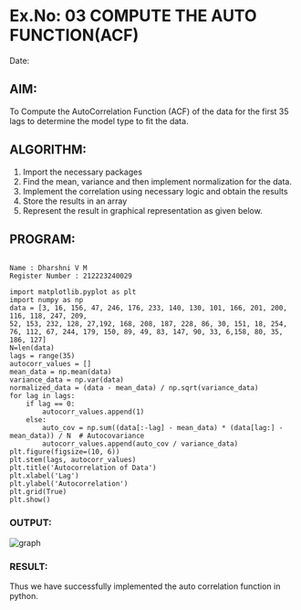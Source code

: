 # Ex.No: 03   COMPUTE THE AUTO FUNCTION(ACF)
Date: 

## AIM:
To Compute the AutoCorrelation Function (ACF) of the data for the first 35 lags to determine the model
type to fit the data.

## ALGORITHM:
1. Import the necessary packages
2. Find the mean, variance and then implement normalization for the data.
3. Implement the correlation using necessary logic and obtain the results
4. Store the results in an array
5. Represent the result in graphical representation as given below.

## PROGRAM:
```

Name : Dharshni V M
Register Number : 212223240029

import matplotlib.pyplot as plt
import numpy as np
data = [3, 16, 156, 47, 246, 176, 233, 140, 130, 101, 166, 201, 200, 116, 118, 247, 209,
52, 153, 232, 128, 27,192, 168, 208, 187, 228, 86, 30, 151, 18, 254, 76, 112, 67, 244, 179, 150, 89, 49, 83, 147, 90, 33, 6,158, 80, 35, 186, 127]
N=len(data)
lags = range(35)
autocorr_values = []
mean_data = np.mean(data)
variance_data = np.var(data)
normalized_data = (data - mean_data) / np.sqrt(variance_data)
for lag in lags:
    if lag == 0:
        autocorr_values.append(1)
    else:
        auto_cov = np.sum((data[:-lag] - mean_data) * (data[lag:] - mean_data)) / N  # Autocovariance
        autocorr_values.append(auto_cov / variance_data)
plt.figure(figsize=(10, 6))
plt.stem(lags, autocorr_values)
plt.title('Autocorrelation of Data')
plt.xlabel('Lag')
plt.ylabel('Autocorrelation')
plt.grid(True)
plt.show()
```

### OUTPUT:

![graph](https://github.com/user-attachments/assets/f64796b8-e025-4e2e-8961-c1ed0c5039a3)

### RESULT:
Thus we have successfully implemented the auto correlation function in python.
